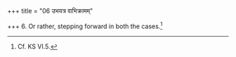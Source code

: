 +++
title = "06 उभयत्र वाभिक्रामम्"

+++
6. Or rather, stepping forward in both the cases.[^1]   

[^1]: Cf. KS VI.5.
